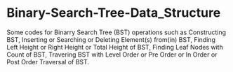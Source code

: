 # Binary-Search-Tree-Data_Structure
Some codes for Binarry Search Tree (BST) operations such as
Constructing BST, 
Inserting or Searching or Deleting Element(s) from(in) BST,
Finding Left Height or Right Height or Total Height of BST,
Finding Leaf Nodes with Count of BST,
Travering BST with Level Order or Pre Order or In Order or Post Order Traversal of BST.
